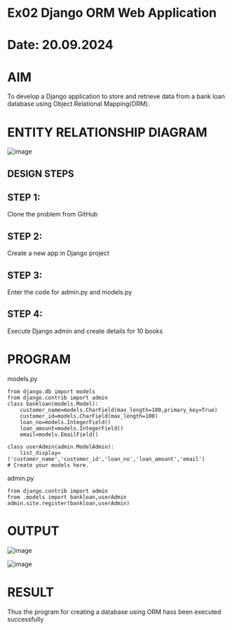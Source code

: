 # Ex02 Django ORM Web Application
# Date: 20.09.2024
# AIM
To develop a Django application to store and retrieve data from a bank loan database using Object Relational Mapping(ORM).

# ENTITY RELATIONSHIP DIAGRAM

![image](https://github.com/user-attachments/assets/240a9f48-df89-46ac-98f8-49714eb8919a)


## DESIGN STEPS
## STEP 1:
Clone the problem from GitHub

## STEP 2:
Create a new app in Django project

## STEP 3:
Enter the code for admin.py and models.py

## STEP 4:
Execute Django admin and create details for 10 books

# PROGRAM
models.py
```
from django.db import models
from django.contrib import admin
class bankloan(models.Model):
    customer_name=models.CharField(max_length=100,primary_key=True)
    customer_id=models.CharField(max_length=100)
    loan_no=models.IntegerField()
    loan_amount=models.IntegerField()
    email=models.EmailField()
 
class userAdmin(admin.ModelAdmin):
    list_display=('customer_name','customer_id','loan_no','loan_amount','email')
# Create your models here.
```
admin.py
```
from django.contrib import admin
from .models import bankloan,userAdmin
admin.site.register(bankloan,userAdmin)
```

# OUTPUT

![image](https://github.com/user-attachments/assets/6d4847fd-d5b9-4c91-bca9-3ba925345302)

![image](https://github.com/user-attachments/assets/9e230503-d629-4536-beaf-090eb5237999)


# RESULT
Thus the program for creating a database using ORM hass been executed successfully
